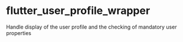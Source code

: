 # flutter_user_profile_wrapper
Handle display of the user profile and the checking of mandatory user properties
